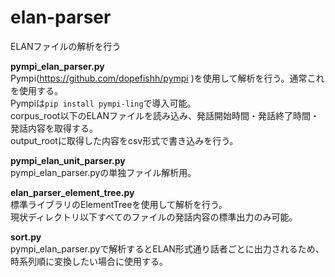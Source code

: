 # elan-parser
ELANファイルの解析を行う

**pympi_elan_parser.py**  
Pympi(https://github.com/dopefishh/pympi  )を使用して解析を行う。通常これを使用する。  
Pympiは`pip install pympi-ling`で導入可能。  
corpus_root以下のELANファイルを読み込み、発話開始時間・発話終了時間・発話内容を取得する。  
output_rootに取得した内容をcsv形式で書き込みを行う。  

**pympi_elan_unit_parser.py**  
pympi_elan_parser.pyの単独ファイル解析用。

**elan_parser_element_tree.py**  
標準ライブラリのElementTreeを使用して解析を行う。  
現状ディレクトリ以下すべてのファイルの発話内容の標準出力のみ可能。  

**sort.py**  
pympi_elan_parser.pyで解析するとELAN形式通り話者ごとに出力されるため、  
時系列順に変換したい場合に使用する。  
